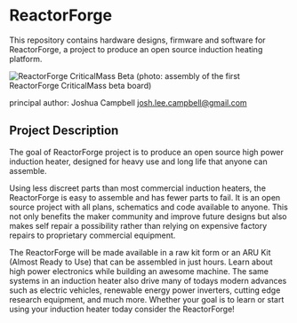 ReactorForge
============

This repository contains hardware designs, firmware and software for ReactorForge, a project to produce an open source induction heating platform.

![ReactorForge CriticalMass Beta](https://raw.github.com/joshcam/ReactorForge/master/doc/images/beta_assymbly.jpg)
(photo: assembly of the first ReactorForge CriticalMass beta board)

principal author: Joshua Campbell josh.lee.campbell@gmail.com

## Project Description
The goal of ReactorForge project is to produce an open source high power induction heater, designed for heavy use and long life that anyone can assemble.

Using less discreet parts than most commercial induction heaters, the ReactorForge is easy to assemble and has fewer parts to fail. It is an open source project with all plans, schematics and code available to anyone. This not only benefits the maker community and improve future designs but also makes self repair a possibility rather than relying on expensive factory repairs to proprietary commercial equipment.

The ReactorForge will be made available in a raw kit form or an ARU Kit (Almost Ready to Use) that can be assembled in just hours. Learn about high power electronics while building an awesome machine. The same systems in an induction heater also drive many of todays modern advances such as electric vehicles, renewable energy power inverters, cutting edge research equipment, and much more. Whether your goal is to learn or start using your induction heater today consider the ReactorForge!